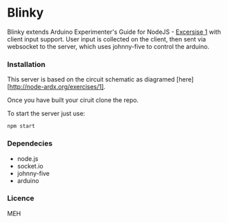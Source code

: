 # Blinky

Blinky extends Arduino Experimenter's Guide for NodeJS -  [Excersise 1](http://node-ardx.org/exercises/1) with client input support. User input is collected on the client, then sent via websocket to the server, which uses johnny-five to control the arduino.

### Installation

This server is based on the circuit schematic as diagramed [here][http://node-ardx.org/exercises/1].

Once you have built your ciruit clone the repo. 

To start the server just use:

```
npm start
```

### Dependecies

- node.js
- socket.io
- johnny-five
- arduino 

### Licence

MEH
